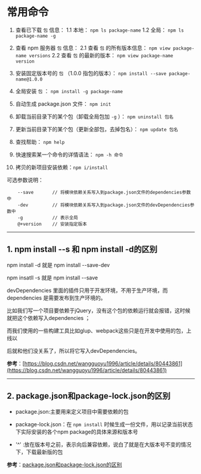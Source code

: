 # 常用命令

1. 查看已下载 `包` 信息：
    1.1 本地： `npm ls package-name`
    1.2 全局： `npm ls package-name -g`

2. 查看 npm 服务器 `包` 信息：
    2.1 查看 `包` 的所有版本信息： `npm view package-name versions`
    2.2 查看 `包` 的最新的版本： `npm view package-name  version`

3. 安装固定版本号的 `包` （1.0.0 指包的版本）： `npm install --save package-name@1.0.0`

4. 全局安装 `包` ： `npm install -g package-name`

5. 自动生成 package.json 文件： `npm init`

6. 卸载当前目录下的某个包（卸载全局包加 `-g` ）： `npm uninstall 包名`

7. 更新当前目录下的某个包（更新全部包，去掉包名）： `npm update 包名`

8. 查找帮助： `npm help`

9. 快速搜索某一个命令的详情语法： `npm -h 命令`

10. 拷贝的新项目安装依赖：`npm i/install`

可选参数说明：

```none
    --save       // 将模块依赖关系写入到package.json文件的dependencies参数中
    -dev         // 将模块依赖关系写入到package.json文件的devDependencies参数中
    -g           // 表示全局
    @+version    // 安装指定版本
```

---

## 1. npm install --s 和 npm install -d的区别

npm install -d 就是 npm install --save-dev

npm insatll -s 就是 npm install --save

devDependencies  里面的插件只用于开发环境，不用于生产环境，而 dependencies  是需要发布到生产环境的。

比如我们写一个项目要依赖于jQuery，没有这个包的依赖运行就会报错，这时候就把这个依赖写入dependencies ；

而我们使用的一些构建工具比如glup、webpack这些只是在开发中使用的包，上线以

后就和他们没关系了，所以将它写入devDependencies。

**参考**：[https://blog.csdn.net/wangguoyu1996/article/details/80443861](https://blog.csdn.net/wangguoyu1996/article/details/80443861)

---

## 2. package.json和package-lock.json的区别

- package.json:主要用来定义项目中需要依赖的包

- package-lock.json：在 `npm install` 时候生成一份文件，用以记录当前状态下实际安装的各个npm package的具体来源和版本号

- '^' :放在版本号之前，表示向后兼容依赖，说白了就是在大版本号不变的情况下，下载最新版的包

**参考**：[package.json和package-lock.json的区别](https://blog.csdn.net/c2311156c/article/details/80320046)